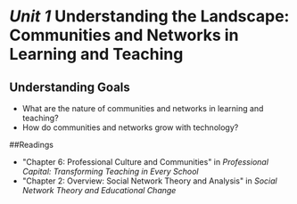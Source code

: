 # *Unit 1* Understanding the Landscape: Communities and Networks in Learning and Teaching

## Understanding Goals
* What are the nature of communities and networks in learning and teaching?
* How do communities and networks grow with technology?

##Readings
* "Chapter 6: Professional Culture and Communities" in *Professional Capital: Transforming Teaching in Every School*
* "Chapter 2: Overview: Social Network Theory and Analysis" in *Social Network Theory and Educational Change*
